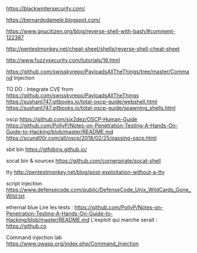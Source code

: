 https://blackwintersecurity.com/

https://bernardodamele.blogspot.com/

https://www.gnucitizen.org/blog/reverse-shell-with-bash/#comment-122387

http://pentestmonkey.net/cheat-sheet/shells/reverse-shell-cheat-sheet

http://www.fuzzysecurity.com/tutorials/16.html

https://github.com/swisskyrepo/PayloadsAllTheThings/tree/master/Command Injection



TO DO :
Integrate CVE from https://github.com/swisskyrepo/PayloadsAllTheThings
https://sushant747.gitbooks.io/total-oscp-guide/webshell.html
https://sushant747.gitbooks.io/total-oscp-guide/spawning_shells.html


oscp
https://github.com/six2dez/OSCP-Human-Guide
https://github.com/PollyP/Notes-on-Penetration-Testing-A-Hands-On-Guide-to-Hacking/blob/master/README.md
https://scund00r.com/all/oscp/2018/02/25/passing-oscp.html

sbit bin
https://gtfobins.github.io/


socat bin & sources
https://github.com/cornerpirate/socat-shell

tty
http://pentestmonkey.net/blog/post-exploitation-without-a-tty

script injection
https://www.defensecode.com/public/DefenseCode_Unix_WildCards_Gone_Wild.txt


ethernal blue
Lire les tests :
https://github.com/PollyP/Notes-on-Penetration-Testing-A-Hands-On-Guide-to-Hacking/blob/master/README.md
L'exploit qui marche serait : https://github.co

Command injection lab
https://www.owasp.org/index.php/Command_Injection

